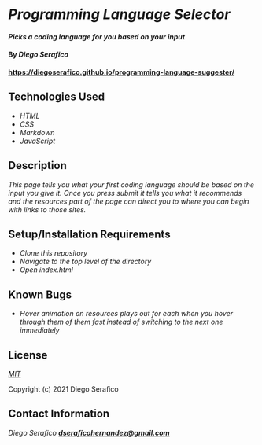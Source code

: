 # _Programming Language Selector_

#### _Picks a coding language for you based on your input_

#### By _**Diego Serafico**_

**https://diegoserafico.github.io/programming-language-suggester/**

## Technologies Used

* _HTML_
* _CSS_
* _Markdown_
* _JavaScript_

## Description

_This page tells you what your first coding language should be based on the input you give it. Once you press submit it tells you what it recommends and the resources part of the page can direct you to where you can begin with links to those sites._

## Setup/Installation Requirements

* _Clone this repository_
* _Navigate to the top level of the directory_
* _Open index.html_

## Known Bugs

* _Hover animation on resources plays out for each when you hover through them of them fast instead of switching to the next one immediately_

## License

_[MIT](https://opensource.org/licenses/MIT)_

Copyright (c) 2021 Diego Serafico

## Contact Information

_Diego Serafico **dseraficohernandez@gmail.com**_